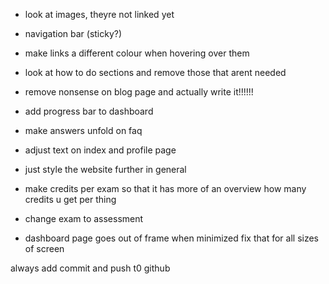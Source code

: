 - look at images, theyre not linked yet
- navigation bar (sticky?)
- make links a different colour when hovering over them
- look at how to do sections and remove those that arent needed

- remove nonsense on blog page and actually write it!!!!!!

- add progress bar to dashboard
- make answers unfold on faq
- adjust text on index and profile page
- just style the website further in general
- make credits per exam so that it has more of an overview how many credits u get per thing
- change exam to assessment
- dashboard page goes out of frame when minimized fix that for all sizes of screen

always add commit and push t0 github


